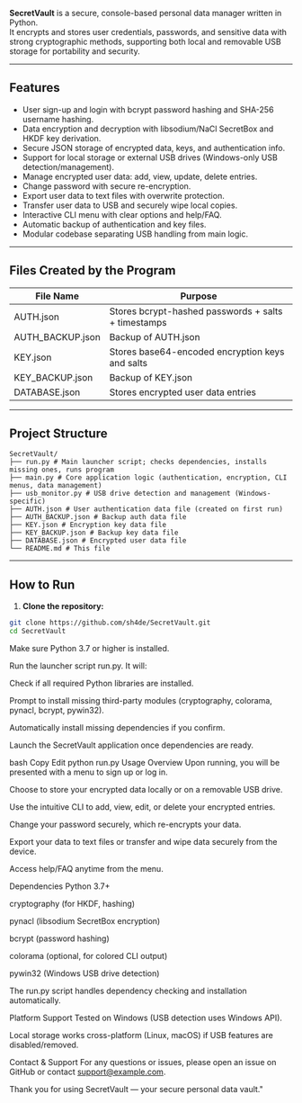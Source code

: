 **SecretVault** is a secure, console-based personal data manager written in Python.  
It encrypts and stores user credentials, passwords, and sensitive data with strong cryptographic methods, supporting both local and removable USB storage for portability and security.

---

## Features

- User sign-up and login with bcrypt password hashing and SHA-256 username hashing.
- Data encryption and decryption with libsodium/NaCl SecretBox and HKDF key derivation.
- Secure JSON storage of encrypted data, keys, and authentication info.
- Support for local storage or external USB drives (Windows-only USB detection/management).
- Manage encrypted user data: add, view, update, delete entries.
- Change password with secure re-encryption.
- Export user data to text files with overwrite protection.
- Transfer user data to USB and securely wipe local copies.
- Interactive CLI menu with clear options and help/FAQ.
- Automatic backup of authentication and key files.
- Modular codebase separating USB handling from main logic.

---

## Files Created by the Program

| File Name           | Purpose                                              |
|---------------------|------------------------------------------------------|
| AUTH.json         | Stores bcrypt-hashed passwords + salts + timestamps |
| AUTH_BACKUP.json  | Backup of AUTH.json                                  |
| KEY.json          | Stores base64-encoded encryption keys and salts    |
| KEY_BACKUP.json   | Backup of KEY.json                                   |
| DATABASE.json     | Stores encrypted user data entries                   |

---

## Project Structure

```plaintext
SecretVault/
├── run.py # Main launcher script; checks dependencies, installs missing ones, runs program
├── main.py # Core application logic (authentication, encryption, CLI menus, data management)
├── usb_monitor.py # USB drive detection and management (Windows-specific)
├── AUTH.json # User authentication data file (created on first run)
├── AUTH_BACKUP.json # Backup auth data file
├── KEY.json # Encryption key data file
├── KEY_BACKUP.json # Backup key data file
├── DATABASE.json # Encrypted user data file
└── README.md # This file
```

---

## How to Run

1. **Clone the repository:**

```bash
git clone https://github.com/sh4de/SecretVault.git
cd SecretVault
```
Make sure Python 3.7 or higher is installed.

Run the launcher script run.py. It will:

Check if all required Python libraries are installed.

Prompt to install missing third-party modules (cryptography, colorama, pynacl, bcrypt, pywin32).

Automatically install missing dependencies if you confirm.

Launch the SecretVault application once dependencies are ready.

bash
Copy
Edit
python run.py
Usage Overview
Upon running, you will be presented with a menu to sign up or log in.

Choose to store your encrypted data locally or on a removable USB drive.

Use the intuitive CLI to add, view, edit, or delete your encrypted entries.

Change your password securely, which re-encrypts your data.

Export your data to text files or transfer and wipe data securely from the device.

Access help/FAQ anytime from the menu.

Dependencies
Python 3.7+

cryptography (for HKDF, hashing)

pynacl (libsodium SecretBox encryption)

bcrypt (password hashing)

colorama (optional, for colored CLI output)

pywin32 (Windows USB drive detection)

The run.py script handles dependency checking and installation automatically.

Platform Support
Tested on Windows (USB detection uses Windows API).

Local storage works cross-platform (Linux, macOS) if USB features are disabled/removed.

Contact & Support
For any questions or issues, please open an issue on GitHub or contact support@example.com.

Thank you for using SecretVault — your secure personal data vault."
